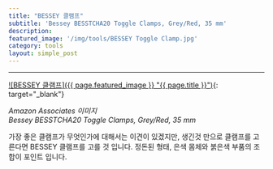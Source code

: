 ```yaml
---
title: "BESSEY 클램프"
subtitle: 'Bessey BESSTCHA20 Toggle Clamps, Grey/Red, 35 mm'
description:
featured_image: '/img/tools/BESSEY Toggle Clamp.jpg'
category: tools
layout: simple_post
---
```


***

[![BESSEY 클램프]({{ page.featured_image }} "{{ page.title }}")](https://amzn.to/34SSQp1){: target="_blank"}

*Amazon Associates 이미지*<br>
*Bessey BESSTCHA20 Toggle Clamps, Grey/Red, 35 mm*

가장 좋은 클램프가 무엇인가에 대해서는 이견이 있겠지만, 생긴것 만으로 클램프를 고른다면 BESSEY 클램프를 고를 것 입니다. 정돈된 형태, 은색 몸체와 붉은색 부품의 조합이 포인트 입니다.
